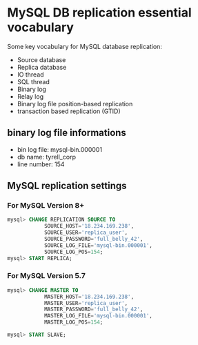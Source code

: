 # MySQL DB replication essential vocabulary

Some key vocabulary for MySQL database replication:

- Source database
- Replica database
- IO thread
- SQL thread
- Binary log
- Relay log
- Binary log file position-based replication
- transaction based replication (GTID)

## binary log file informations

- bin log file: mysql-bin.000001
- db name:      tyrell_corp
- line number:  154

## MySQL replication settings

### For MySQL Version 8+

```SQL
mysql> CHANGE REPLICATION SOURCE TO
            SOURCE_HOST='18.234.169.238',
            SOURCE_USER='replica_user',
            SOURCE_PASSWORD='full_belly_42',
            SOURCE_LOG_FILE='mysql-bin.000001',
            SOURCE_LOG_POS=154;
mysql> START REPLICA;
```

### For MySQL Version 5.7

```SQL
mysql> CHANGE MASTER TO
            MASTER_HOST='18.234.169.238',
            MASTER_USER='replica_user',
            MASTER_PASSWORD='full_belly_42',
            MASTER_LOG_FILE='mysql-bin.000001',
            MASTER_LOG_POS=154;

mysql> START SLAVE;
```
